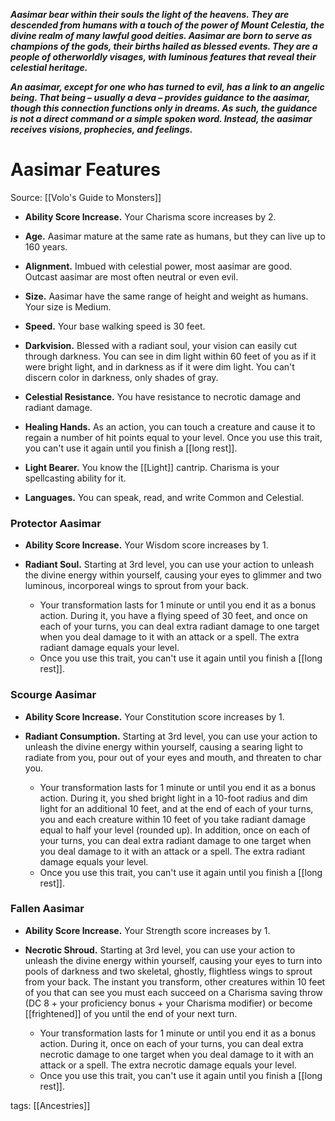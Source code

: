 **_Aasimar bear within their souls the light of the heavens. They are descended from humans with a touch of the power of Mount Celestia, the divine realm of many lawful good deities. Aasimar are born to serve as champions of the gods, their births hailed as blessed events. They are a people of otherworldly visages, with luminous features that reveal their celestial heritage._**

**_An aasimar, except for one who has turned to evil, has a link to an angelic being. That being – usually a deva – provides guidance to the aasimar, though this connection functions only in dreams. As such, the guidance is not a direct command or a simple spoken word. Instead, the aasimar receives visions, prophecies, and feelings._**

# Aasimar Features

Source: [[Volo's Guide to Monsters]]

-   **Ability Score Increase.** Your Charisma score increases by 2.

-   **Age.** Aasimar mature at the same rate as humans, but they can live up to 160 years.

-   **Alignment.** Imbued with celestial power, most aasimar are good. Outcast aasimar are most often neutral or even evil.

-   **Size.** Aasimar have the same range of height and weight as humans. Your size is Medium.

-   **Speed.** Your base walking speed is 30 feet.

-   **Darkvision.** Blessed with a radiant soul, your vision can easily cut through darkness. You can see in dim light within 60 feet of you as if it were bright light, and in darkness as if it were dim light. You can't discern color in darkness, only shades of gray.

-   **Celestial Resistance.** You have resistance to necrotic damage and radiant damage.

-   **Healing Hands.** As an action, you can touch a creature and cause it to regain a number of hit points equal to your level. Once you use this trait, you can't use it again until you finish a [[long rest]].

-   **Light Bearer.** You know the [[Light]] cantrip. Charisma is your spellcasting ability for it.

-   **Languages.** You can speak, read, and write Common and Celestial.

### Protector Aasimar

-   **Ability Score Increase.** Your Wisdom score increases by 1.

-   **Radiant Soul.** Starting at 3rd level, you can use your action to unleash the divine energy within yourself, causing your eyes to glimmer and two luminous, incorporeal wings to sprout from your back.
    -   Your transformation lasts for 1 minute or until you end it as a bonus action. During it, you have a flying speed of 30 feet, and once on each of your turns, you can deal extra radiant damage to one target when you deal damage to it with an attack or a spell. The extra radiant damage equals your level.
    -   Once you use this trait, you can't use it again until you finish a [[long rest]].

### Scourge Aasimar

-   **Ability Score Increase.** Your Constitution score increases by 1.

-   **Radiant Consumption.** Starting at 3rd level, you can use your action to unleash the divine energy within yourself, causing a searing light to radiate from you, pour out of your eyes and mouth, and threaten to char you.
    -   Your transformation lasts for 1 minute or until you end it as a bonus action. During it, you shed bright light in a 10-foot radius and dim light for an additional 10 feet, and at the end of each of your turns, you and each creature within 10 feet of you take radiant damage equal to half your level (rounded up). In addition, once on each of your turns, you can deal extra radiant damage to one target when you deal damage to it with an attack or a spell. The extra radiant damage equals your level.
    -   Once you use this trait, you can't use it again until you finish a [[long rest]].

### Fallen Aasimar

-   **Ability Score Increase.** Your Strength score increases by 1.

-   **Necrotic Shroud.** Starting at 3rd level, you can use your action to unleash the divine energy within yourself, causing your eyes to turn into pools of darkness and two skeletal, ghostly, flightless wings to sprout from your back. The instant you transform, other creatures within 10 feet of you that can see you must each succeed on a Charisma saving throw (DC 8 + your proficiency bonus + your Charisma modifier) or become [[frightened]] of you until the end of your next turn.
    -   Your transformation lasts for 1 minute or until you end it as a bonus action. During it, once on each of your turns, you can deal extra necrotic damage to one target when you deal damage to it with an attack or a spell. The extra necrotic damage equals your level.
    -   Once you use this trait, you can't use it again until you finish a [[long rest]].

tags: [[Ancestries]]